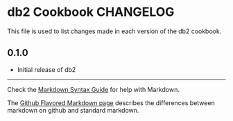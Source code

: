 db2 Cookbook CHANGELOG
===================

This file is used to list changes made in each version of the db2 cookbook.

0.1.0
-----
- Initial release of db2

- - -
Check the [Markdown Syntax Guide](http://daringfireball.net/projects/markdown/syntax) for help with Markdown.

The [Github Flavored Markdown page](http://github.github.com/github-flavored-markdown/) describes the differences between markdown on github and standard markdown.
